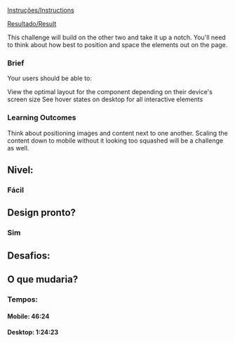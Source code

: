 [Instruções/Instructions](https://www.frontendmentor.io/challenges/huddle-landing-page-with-a-single-introductory-section-B_2Wvxgi0)

[Resultado/Result](https://leonardoth.github.io/Huddle-landing-page-with-a-single-introductory-section/)

This challenge will build on the other two and take it up a notch. You'll need to think about how best to position and space the elements out on the page.

### Brief
Your users should be able to:

View the optimal layout for the component depending on their device's screen size
See hover states on desktop for all interactive elements
### Learning Outcomes
Think about positioning images and content next to one another. Scaling the content down to mobile without it looking too squashed will be a challenge as well.



## Nivel:
### Fácil

## Design pronto?
### Sim
## Desafios:


## O que mudaria?



### Tempos:
#### Mobile: 46:24
#### Desktop: 1:24:23
